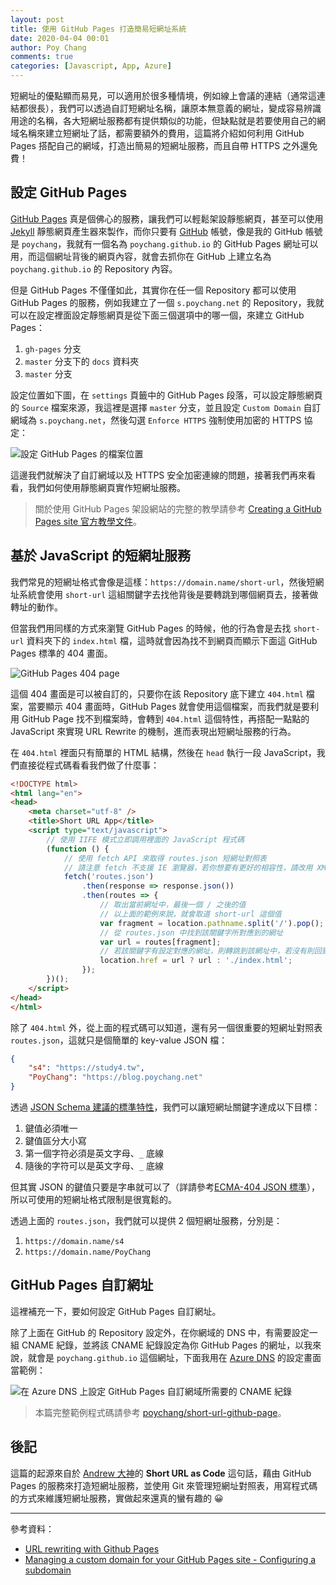 ```yaml
---
layout: post
title: 使用 GitHub Pages 打造簡易短網址系統
date: 2020-04-04 00:01
author: Poy Chang
comments: true
categories: [Javascript, App, Azure]
---
```


短網址的優點顯而易見，可以適用於很多種情境，例如線上會議的連結（通常這連結都很長），我們可以透過自訂短網址名稱，讓原本無意義的網址，變成容易辨識用途的名稱，各大短網址服務都有提供類似的功能，但缺點就是若要使用自己的網域名稱來建立短網址了話，都需要額外的費用，這篇將介紹如何利用 GitHub Pages 搭配自己的網域，打造出簡易的短網址服務，而且自帶 HTTPS 之外還免費！

## 設定 GitHub Pages

[GitHub Pages](https://pages.github.com/) 真是個佛心的服務，讓我們可以輕鬆架設靜態網頁，甚至可以使用 [Jekyll](https://jekyllrb.com/) 靜態網頁產生器來製作，而你只要有 [GitHub](https://github.com/) 帳號，像是我的 GitHub 帳號是 `poychang`，我就有一個名為 `poychang.github.io` 的 GitHub Pages 網址可以用，而這個網址背後的網頁內容，就會去抓你在 GitHub 上建立名為 `poychang.github.io` 的 Repository 內容。

但是 GitHub Pages 不僅僅如此，其實你在任一個 Repository 都可以使用 GitHub Pages 的服務，例如我建立了一個 `s.poychang.net` 的 Repository，我就可以在設定裡面設定靜態網頁是從下面三個選項中的哪一個，來建立 GitHub Pages：

1. `gh-pages` 分支
2. `master` 分支下的 `docs` 資料夾
3. `master` 分支

設定位置如下圖，在 `settings` 頁籤中的 GitHub Pages 段落，可以設定靜態網頁的 `Source` 檔案來源，我這裡是選擇 `master` 分支，並且設定 `Custom Domain` 自訂網域為 `s.poychang.net`，然後勾選 `Enforce HTTPS` 強制使用加密的 HTTPS 協定：

![設定 GitHub Pages 的檔案位置](https://i.imgur.com/Uwd7vFT.png)

這邊我們就解決了自訂網域以及 HTTPS 安全加密連線的問題，接著我們再來看看，我們如何使用靜態網頁實作短網址服務。

>關於使用 GitHub Pages 架設網站的完整的教學請參考 [Creating a GitHub Pages site 官方教學文件](https://help.github.com/en/github/working-with-github-pages/creating-a-github-pages-site)。

## 基於 JavaScript 的短網址服務

我們常見的短網址格式會像是這樣：`https://domain.name/short-url`，然後短網址系統會使用 `short-url` 這組關鍵字去找他背後是要轉跳到哪個網頁去，接著做轉址的動作。

但當我們用同樣的方式來瀏覽 GitHub Pages 的時候，他的行為會是去找 `short-url` 資料夾下的 `index.html` 檔，這時就會因為找不到網頁而顯示下面這 GitHub Pages 標準的 404 畫面。

![GitHub Pages 404 page](https://i.imgur.com/gukeByV.png)

這個 404 畫面是可以被自訂的，只要你在該 Repository 底下建立 `404.html` 檔案，當要顯示 404 畫面時，GitHub Pages 就會使用這個檔案，而我們就是要利用 GitHub Page 找不到檔案時，會轉到 `404.html` 這個特性，再搭配一點點的 JavaScript 來實現 URL Rewrite 的機制，進而表現出短網址服務的行為。

在 `404.html` 裡面只有簡單的 HTML 結構，然後在 `head` 執行一段 JavaScript，我們直接從程式碼看看我們做了什麼事：

```html
<!DOCTYPE html>
<html lang="en">
<head>
    <meta charset="utf-8" />
    <title>Short URL App</title>
    <script type="text/javascript">
        // 使用 IIFE 模式立即調用裡面的 JavaScript 程式碼
        (function () {
            // 使用 fetch API 來取得 routes.json 短網址對照表
            // 請注意 fetch 不支援 IE 瀏覽器，若你想要有更好的相容性，請改用 XMLHttpRequest
            fetch('routes.json')
                .then(response => response.json())
                .then(routes => {
                    // 取出當前網址中，最後一個 / 之後的值
                    // 以上面的範例來說，就會取道 short-url 這個值
                    var fragment = location.pathname.split('/').pop();
                    // 從 routes.json 中找到該關鍵字所對應到的網址
                    var url = routes[fragment];
                    // 若該關鍵字有設定對應的網址，則轉跳到該網址中，若沒有則回到首頁
                    location.href = url ? url : './index.html';
                });
        })();
    </script>
</head>
</html>
```

除了 `404.html` 外，從上面的程式碼可以知道，還有另一個很重要的短網址對照表 `routes.json`，這就只是個簡單的 key-value JSON 檔：

```json
{
    "s4": "https://study4.tw",
    "PoyChang": "https://blog.poychang.net"
}
```

透過 [JSON Schema 建議的標準特性](https://json-schema.org/understanding-json-schema/reference/object.html#property-names)，我們可以讓短網址關鍵字達成以下目標：

1. 鍵值必須唯一
2. 鍵值區分大小寫
3. 第一個字符必須是英文字母、`_` 底線
4. 隨後的字符可以是英文字母、`_` 底線

但其實 JSON 的鍵值只要是字串就可以了（詳請參考[ECMA-404 JSON 標準](https://www.json.org/json-en.html#spec)），所以可使用的短網址格式限制是很寬鬆的。

透過上面的 `routes.json`，我們就可以提供 2 個短網址服務，分別是：

1. `https://domain.name/s4`
2. `https://domain.name/PoyChang`

## GitHub Pages 自訂網址

這裡補充一下，要如何設定 GitHub Pages 自訂網址。

除了上面在 GitHub 的 Repository 設定外，在你網域的 DNS 中，有需要設定一組 CNAME 紀錄，並將該 CNAME 紀錄設定為你 GitHub Pages 的網址，以我來說，就會是 `poychang.github.io` 這個網址，下面我用在 [Azure DNS](https://azure.microsoft.com/zh-tw/services/dns/) 的設定畫面當範例：

![在 Azure DNS 上設定 GitHub Pages 自訂網域所需要的 CNAME 紀錄](https://i.imgur.com/vPboUi8.png)

>本篇完整範例程式碼請參考 [poychang/short-url-github-page](https://github.com/poychang/short-url-github-page)。

## 後記

這篇的起源來自於 [Andrew 大神](https://columns.chicken-house.net/)的 **Short URL as Code** 這句話，藉由 GitHub Pages 的服務來打造短網址服務，並使用 Git 來管理短網址對照表，用寫程式碼的方式來維護短網址服務，實做起來還真的蠻有趣的 😀

----------

參考資料：

* [URL rewriting with Github Pages](https://lea.verou.me/2016/11/url-rewriting-with-github-pages/)
* [Managing a custom domain for your GitHub Pages site - Configuring a subdomain](https://help.github.com/en/github/working-with-github-pages/managing-a-custom-domain-for-your-github-pages-site#configuring-a-subdomain)
